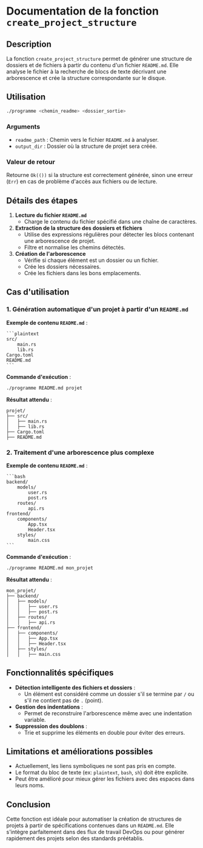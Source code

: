 # Documentation de la fonction `create_project_structure`

## Description

La fonction `create_project_structure` permet de générer une structure de dossiers et de fichiers à partir du contenu d'un fichier `README.md`. Elle analyse le fichier à la recherche de blocs de texte décrivant une arborescence et crée la structure correspondante sur le disque.

## Utilisation

```sh
./programme <chemin_readme> <dossier_sortie>
```

### Arguments

- `readme_path` : Chemin vers le fichier `README.md` à analyser.
- `output_dir` : Dossier où la structure de projet sera créée.

### Valeur de retour

Retourne `Ok(())` si la structure est correctement générée, sinon une erreur (`Err`) en cas de problème d'accès aux fichiers ou de lecture.

## Détails des étapes

1. **Lecture du fichier `README.md`**
   - Charge le contenu du fichier spécifié dans une chaîne de caractères.
2. **Extraction de la structure des dossiers et fichiers**
   - Utilise des expressions régulières pour détecter les blocs contenant une arborescence de projet.
   - Filtre et normalise les chemins détectés.
3. **Création de l'arborescence**
   - Vérifie si chaque élément est un dossier ou un fichier.
   - Crée les dossiers nécessaires.
   - Crée les fichiers dans les bons emplacements.

## Cas d'utilisation

### 1. Génération automatique d'un projet à partir d'un `README.md`

**Exemple de contenu `README.md`** :

````
```plaintext
src/
    main.rs
    lib.rs
Cargo.toml
README.md
```
````

**Commande d'exécution** :

```sh
./programme README.md projet
```

**Résultat attendu** :

```
projet/
├── src/
│   ├── main.rs
│   ├── lib.rs
├── Cargo.toml
├── README.md
```

### 2. Traitement d'une arborescence plus complexe

**Exemple de contenu `README.md`** :

````
```bash
backend/
    models/
        user.rs
        post.rs
    routes/
        api.rs
frontend/
    components/
        App.tsx
        Header.tsx
    styles/
        main.css
```
````

**Commande d'exécution** :

```sh
./programme README.md mon_projet
```

**Résultat attendu** :

```
mon_projet/
├── backend/
│   ├── models/
│   │   ├── user.rs
│   │   ├── post.rs
│   ├── routes/
│   │   ├── api.rs
├── frontend/
│   ├── components/
│   │   ├── App.tsx
│   │   ├── Header.tsx
│   ├── styles/
│   │   ├── main.css
```

## Fonctionnalités spécifiques

- **Détection intelligente des fichiers et dossiers** :
  - Un élément est considéré comme un dossier s'il se termine par `/` ou s'il ne contient pas de `.` (point).
- **Gestion des indentations** :
  - Permet de reconstruire l'arborescence même avec une indentation variable.
- **Suppression des doublons** :
  - Trie et supprime les éléments en double pour éviter des erreurs.

## Limitations et améliorations possibles

- Actuellement, les liens symboliques ne sont pas pris en compte.
- Le format du bloc de texte (ex: `plaintext`, `bash`, `sh`) doit être explicite.
- Peut être amélioré pour mieux gérer les fichiers avec des espaces dans leurs noms.

## Conclusion

Cette fonction est idéale pour automatiser la création de structures de projets à partir de spécifications contenues dans un `README.md`. Elle s'intègre parfaitement dans des flux de travail DevOps ou pour générer rapidement des projets selon des standards préétablis.

